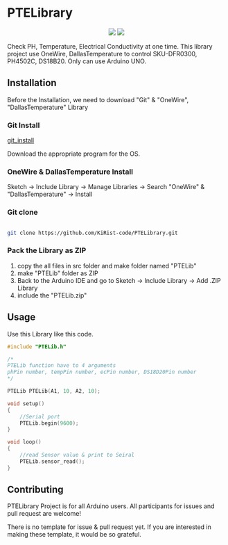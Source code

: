 # PTELibrary

</p>
    <p align="center">
        <a href="https://github.com/KiRist-code/PTELibrary/graphs/contributors" alt="Contributors">
            <img src="https://img.shields.io/github/contributors/badges/shields" /></a>
        <a href="https://github.com/KiRist-code/PTELibrary/pulse" alt="Activity">
            <img src="https://img.shields.io/github/commit-activity/m/badges/shields" /></a>
    </p>
</p>

Check PH, Temperature, Electrical Conductivity at one time.
This library project use OneWire, DallasTemperature to control SKU-DFR0300, PH4502C, DS18B20.
Only can use Arduino UNO.

## Installation

Before the Installation, we need to download "Git" & "OneWire", "DallasTemperature" Library

### Git Install

[git_install](https://git-scm.com/downloads)

Download the appropriate program for the OS.

### OneWire & DallasTemperature Install

Sketch -> Include Library -> Manage Libraries -> Search "OneWire" & "DallasTemperature" -> Install

### Git clone

```bash

git clone https://github.com/KiRist-code/PTELibrary.git

```

### Pack the Library as ZIP

1. copy the all files in src folder and make folder named "PTELib"
2. make "PTELib" folder as ZIP
3. Back to the Arduino IDE and go to Sketch -> Include Library -> Add .ZIP Library
4. include the "PTELib.zip"

## Usage

Use this Library like this code.

```ino
#include "PTELib.h"

/*
PTELib function have to 4 arguments
phPin number, tempPin number, ecPin number, DS18D20Pin number
*/

PTELib PTELib(A1, 10, A2, 10);

void setup()
{
    //Serial port
    PTELib.begin(9600);
}

void loop()
{
    //read Sensor value & print to Seiral
    PTELib.sensor_read();
}
```

## Contributing

PTELibrary Project is for all Arduino users. All participants for issues and pull request are welcome!

There is no template for issue & pull request yet. If you are interested in making these template, it would be so grateful.
